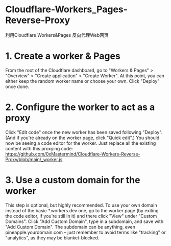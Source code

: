 # Cloudflare-Workers_Pages-Reverse-Proxy
利用Cloudflare Workers&Pages 反向代理Web网页

# 1. Create a worker & Pages
From the root of the Cloudflare dashboard, go to "Workers & Pages" > "Overview" > "Create application" > "Create Worker". At this point, you can either keep the random worker name or choose your own. Click "Deploy" once done.

# 2. Configure the worker to act as a proxy
Click "Edit code" once the new worker has been saved following "Deploy". (And if you're already on the worker page, click "Quick edit".) You should now be seeing a code editor for the worker. Just replace all the existing content with this proxying code:
https://github.com/0xMastermind/Cloudflare-Workers-Reverse-Proxy/blob/main/_worker.js

# 3. Use a custom domain for the worker
This step is optional, but highly recommended. To use your own domain instead of the basic *.workers.dev one, go to the worker page (by exiting the code editor, if you're still in it) and there click "View" under "Custom Domains". Click "Add Custom Domain", type in a subdomain, and save with "Add Custom Domain". The subdomain can be anything, even pineapple.yourdomain.com – just remember to avoid terms like "tracking" or "analytics", as they may be blanket-blocked.
